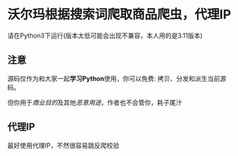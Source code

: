 沃尔玛根据搜索词爬取商品爬虫，代理IP
===============



请在Python3下运行(版本太低可能会出现不兼容，本人用的是3.11版本)

## 注意

源码仅作为和大家一起**学习Python**使用，你可以免费: 拷贝、分发和派生当前源码。

但你用于*商业目的*及其他*恶意用途*，作者也不会管你，耗子尾汁


## 代理IP
最好使用代理IP，不然很容易跳反爬校验
